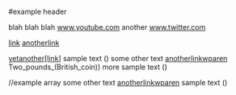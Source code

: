 #example header

blah blah blah www.youtube.com
another www.twitter.com

[link](www.instagram.com)
[anotherlink](www.github.com)

[yetanother[link]](https://www.website.com/stuff+_) sample text ()
some other text [anotherlinkwparen](https://en.wikipedia.org/wiki/) Two_pounds_(British_coin)) more sample text ()


//example array
some
other
text
[anotherlinkwparen](https://en.wikipedia.org/wiki/Two_pounds_(British_coin))
sample
text
()